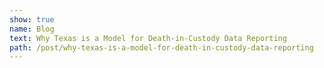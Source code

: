 ```yaml
---
show: true
name: Blog
text: Why Texas is a Model for Death-in-Custody Data Reporting
path: /post/why-texas-is-a-model-for-death-in-custody-data-reporting
---
```

